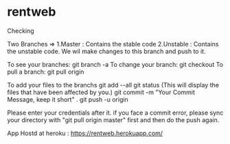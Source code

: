 # rentweb
Checking


Two Branches =>
1.Master : Contains the stable code
2.Unstable : Contains the unstable code. We wil make changes to this branch and push to it.

To see your branches: git branch -a
To change your branch: git checkout <branchname>
To pull a branch: git pull origin <branchname>

To add your files to the branchs
git add --all 
git status (This will display the files that have been affected by you.) 
git commit -m "Your Commit Message, keep it short" . 
git push -u origin <branchname> 


Please enter your credentials after it. 
if you face a commit error, please sync your directory with "git pull origin master" first and then do the push again.


App Hostd at heroku : https://rentweb.herokuapp.com/ 